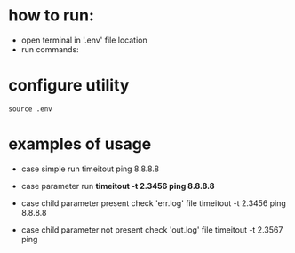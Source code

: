 # how to run:
 - open terminal in '.env' file location
 - run commands:

# configure utility
    source .env

# examples of usage
 - case simple run
timeitout ping 8.8.8.8

 - case parameter run
__timeitout -t 2.3456 ping 8.8.8.8__

 - case child parameter present check 'err.log' file
timeitout -t 2.3456 ping 8.8.8.8

 - case child parameter not present check 'out.log' file
timeitout -t 2.3567 ping
